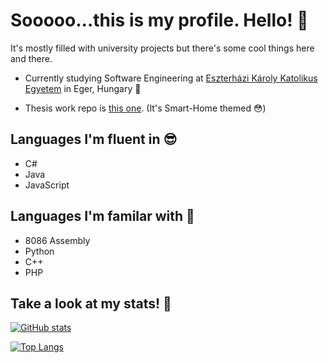 # Sooooo...this is my profile. Hello! 👋

It's mostly filled with university projects but there's some cool things here and there.

- Currently studying Software Engineering at [Eszterházi Károly Katolikus Egyetem](https://uni-eszterhazy.hu/) in Eger, Hungary 🤔

- Thesis work repo is [this one](https://github.com/LovaszAkos/Szakdolgozat-FMNUMU). (It's Smart-Home themed 😳)

## Languages I'm fluent in 😎
- C#
- Java
- JavaScript

## Languages I'm familar with 🙂
- 8086 Assembly
- Python
- C++
- PHP




## Take a look at my stats! 🍕
[![GitHub stats](https://github-readme-stats.vercel.app/api?username=Lovasz-Akos&show_icons=true&theme=github_dark)](https://github.com/anuraghazra/github-readme-stats)

[![Top Langs](https://github-readme-stats.vercel.app/api/top-langs/?username=Lovasz-Akos&layout=compact&hide=HTML,TeX,SCSS,Less,CSS&theme=github_dark)](https://github.com/anuraghazra/github-readme-stats)
